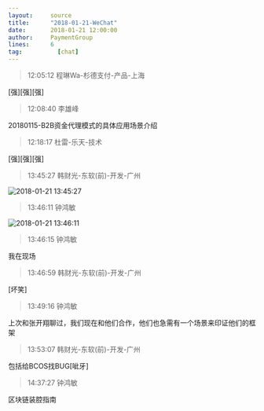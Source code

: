 ```yaml
---
layout:     source 
title:      "2018-01-21-WeChat"
date:       2018-01-21 12:00:00
author:     PaymentGroup
lines:      6 
tag:		  [chat]
---
```

> 12:05:12  程琳Wa-杉德支付-产品-上海  
   
[强][强][强]  
   
> 12:08:40  李雄峰  
   
20180115-B2B资金代理模式的具体应用场景介绍  
   
> 12:18:17  杜雷-乐天-技术  
   
[强][强][强]  
   
> 13:45:27  韩财光-东软(前)-开发-广州  
   
![2018-01-21 13:45:27](http://static.cocolian.cn/img/201801/20180121_134527.png) 
   
> 13:46:11  钟鸿敏  
   
![2018-01-21 13:46:11](http://static.cocolian.cn/img/201801/20180121_134611.png) 
   
> 13:46:15  钟鸿敏  
   
我在现场  
   
> 13:46:59  韩财光-东软(前)-开发-广州  
   
[坏笑]  
   
> 13:49:16  钟鸿敏  
   
上次和张开翔聊过，我们现在和他们合作，他们也急需有一个场景来印证他们的框架  
   
> 13:53:07  韩财光-东软(前)-开发-广州  
   
包括给BCOS找BUG[呲牙]  
   
> 14:37:27  钟鸿敏  
   
区块链装腔指南  
   

